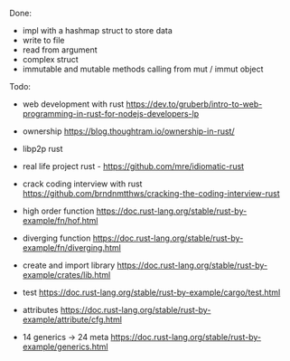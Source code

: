 Done:
- impl with a hashmap struct to store data
- write to file
- read from argument
- complex struct 
- immutable and mutable methods calling from mut / immut object

Todo:
- web development with rust https://dev.to/gruberb/intro-to-web-programming-in-rust-for-nodejs-developers-lp
- ownership https://blog.thoughtram.io/ownership-in-rust/
- libp2p rust
- real life project rust - https://github.com/mre/idiomatic-rust 
- crack coding interview with rust https://github.com/brndnmtthws/cracking-the-coding-interview-rust

- high order function https://doc.rust-lang.org/stable/rust-by-example/fn/hof.html
- diverging function https://doc.rust-lang.org/stable/rust-by-example/fn/diverging.html
- create and import library https://doc.rust-lang.org/stable/rust-by-example/crates/lib.html
- test https://doc.rust-lang.org/stable/rust-by-example/cargo/test.html
- attributes https://doc.rust-lang.org/stable/rust-by-example/attribute/cfg.html

- 14 generics -> 24 meta https://doc.rust-lang.org/stable/rust-by-example/generics.html
